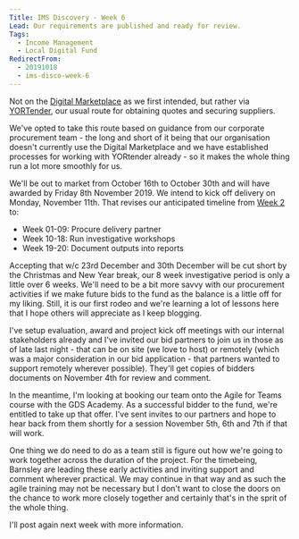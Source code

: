 ```yaml
---
Title: IMS Discovery - Week 6
Lead: Our requirements are published and ready for review. 
Tags: 
  - Income Management
  - Local Digital Fund
RedirectFrom:
  - 20191018
  - ims-disco-week-6
---
```


Not on the [Digital Marketplace](https://www.digitalmarketplace.service.gov.uk/) as we first intended, but rather via [YORTender](https://www.yortender.co.uk/), our usual route for obtaining quotes and securing suppliers.

We've opted to take this route based on guidance from our corporate procurement team - the long and short of it being that our organisation doesn't currently use the Digital Marketplace and we have established processes for working with YORtender already - so it makes the whole thing run a lot more smoothly for us.

We'll be out to market from October 16th to October 30th and will have awarded by Friday 8th November 2019. We intend to kick off delivery on Monday, November 11th. That revises our anticipated timeline from [Week 2](/20190920) to:

* Week 01-09: Procure delivery partner
* Week 10-18: Run investigative workshops
* Week 19-20: Document outputs into reports

Accepting that w/c 23rd December and 30th December will be cut short by the Christmas and New Year break, our 8 week investigative period is only a little over 6 weeks. We'll need to be a bit more savvy with our procurement activities if we make future bids to the fund as the balance is a little off for my liking. Still, it is our first rodeo and we're learning a lot of lessons here that I hope others will appreciate as I keep blogging.

I've setup evaluation, award and project kick off meetings with our internal stakeholders already and I've invited our bid partners to join us in those as of late last night - that can be on site (we love to host) or remotely (which was a major consideration in our bid application - that partners wanted to support remotely wherever possible). They'll get copies of bidders documents on November 4th for review and comment.

In the meantime, I'm looking at booking our team onto the Agile for Teams course with the GDS Academy. As a successful bidder to the fund, we're entitled to take up that offer. I've sent invites to our partners and hope to hear back from them shortly for a session November 5th, 6th and 7th if that will work.

One thing we do need to do as a team still is figure out how we're going to work together across the duration of the project. For the timebeing, Barnsley are leading these early activities and inviting support and comment wherever practical. We may continue in that way and as such the agile training may not be necessary but I don't want to close the doors on the chance to work more closely together and certainly that's in the sprit of the whole thing.

I'll post again next week with more information.